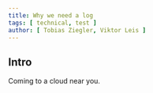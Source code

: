 ```yaml
---
title: Why we need a log
tags: [ technical, test ]
author: [ Tobias Ziegler, Viktor Leis ]
---
```


## Intro

Coming to a cloud near you.




